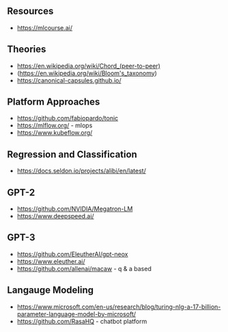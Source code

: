 

## Resources
* https://mlcourse.ai/

## Theories
* https://en.wikipedia.org/wiki/Chord_(peer-to-peer)
* (https://en.wikipedia.org/wiki/Bloom's_taxonomy)
* https://canonical-capsules.github.io/

## Platform Approaches
* https://github.com/fabiopardo/tonic
* https://mlflow.org/ - mlops
* https://www.kubeflow.org/

## Regression and Classification 
* https://docs.seldon.io/projects/alibi/en/latest/

## GPT-2
* https://github.com/NVIDIA/Megatron-LM
* https://www.deepspeed.ai/

## GPT-3
* https://github.com/EleutherAI/gpt-neox
* https://www.eleuther.ai/
* https://github.com/allenai/macaw - q & a based

## Langauge Modeling
* https://www.microsoft.com/en-us/research/blog/turing-nlg-a-17-billion-parameter-language-model-by-microsoft/
* https://github.com/RasaHQ - chatbot platform